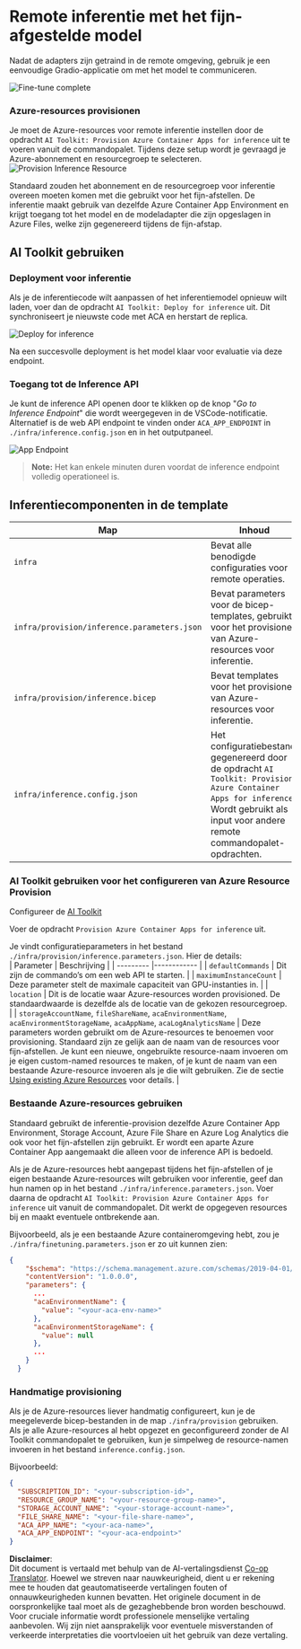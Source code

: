 <!--
CO_OP_TRANSLATOR_METADATA:
{
  "original_hash": "a54cd3d65b6963e4e8ce21e143c3ab04",
  "translation_date": "2025-07-16T21:20:16+00:00",
  "source_file": "md/01.Introduction/03/Remote_Interence.md",
  "language_code": "nl"
}
-->
# Remote inferentie met het fijn-afgestelde model

Nadat de adapters zijn getraind in de remote omgeving, gebruik je een eenvoudige Gradio-applicatie om met het model te communiceren.

![Fine-tune complete](../../../../../translated_images/log-finetuning-res.7b92254e7e822c7ffbec00f51a29199b0a53cefdd7fd2ce8330e4f787d98a94a.nl.png)

### Azure-resources provisionen  
Je moet de Azure-resources voor remote inferentie instellen door de opdracht `AI Toolkit: Provision Azure Container Apps for inference` uit te voeren vanuit de commandopalet. Tijdens deze setup wordt je gevraagd je Azure-abonnement en resourcegroep te selecteren.  
![Provision Inference Resource](../../../../../translated_images/command-provision-inference.467afc8d351642fc03bc2ae439330ad1253da4f08ed8a8e98cdf89ca5c7ae4c5.nl.png)

Standaard zouden het abonnement en de resourcegroep voor inferentie overeen moeten komen met die gebruikt voor het fijn-afstellen. De inferentie maakt gebruik van dezelfde Azure Container App Environment en krijgt toegang tot het model en de modeladapter die zijn opgeslagen in Azure Files, welke zijn gegenereerd tijdens de fijn-afstap.

## AI Toolkit gebruiken

### Deployment voor inferentie  
Als je de inferentiecode wilt aanpassen of het inferentiemodel opnieuw wilt laden, voer dan de opdracht `AI Toolkit: Deploy for inference` uit. Dit synchroniseert je nieuwste code met ACA en herstart de replica.

![Deploy for inference](../../../../../translated_images/command-deploy.9adb4e310dd0b0aec6bb518f3c5b19a945ca040216da11e210666ad0330702ea.nl.png)

Na een succesvolle deployment is het model klaar voor evaluatie via deze endpoint.

### Toegang tot de Inference API

Je kunt de inference API openen door te klikken op de knop "*Go to Inference Endpoint*" die wordt weergegeven in de VSCode-notificatie. Alternatief is de web API endpoint te vinden onder `ACA_APP_ENDPOINT` in `./infra/inference.config.json` en in het outputpaneel.

![App Endpoint](../../../../../translated_images/notification-deploy.446e480a44b1be5848fd31391c467b8d42c2db1d5daffa2250c9fcd3d8486164.nl.png)

> **Note:** Het kan enkele minuten duren voordat de inference endpoint volledig operationeel is.

## Inferentiecomponenten in de template

| Map | Inhoud |
| ------ |--------- |
| `infra` | Bevat alle benodigde configuraties voor remote operaties. |
| `infra/provision/inference.parameters.json` | Bevat parameters voor de bicep-templates, gebruikt voor het provisionen van Azure-resources voor inferentie. |
| `infra/provision/inference.bicep` | Bevat templates voor het provisionen van Azure-resources voor inferentie. |
| `infra/inference.config.json` | Het configuratiebestand, gegenereerd door de opdracht `AI Toolkit: Provision Azure Container Apps for inference`. Wordt gebruikt als input voor andere remote commandopalet-opdrachten. |

### AI Toolkit gebruiken voor het configureren van Azure Resource Provision  
Configureer de [AI Toolkit](https://marketplace.visualstudio.com/items?itemName=ms-windows-ai-studio.windows-ai-studio)

Voer de opdracht `Provision Azure Container Apps for inference` uit.

Je vindt configuratieparameters in het bestand `./infra/provision/inference.parameters.json`. Hier de details:  
| Parameter | Beschrijving |
| --------- |------------ |
| `defaultCommands` | Dit zijn de commando’s om een web API te starten. |
| `maximumInstanceCount` | Deze parameter stelt de maximale capaciteit van GPU-instanties in. |
| `location` | Dit is de locatie waar Azure-resources worden provisioned. De standaardwaarde is dezelfde als de locatie van de gekozen resourcegroep. |
| `storageAccountName`, `fileShareName`, `acaEnvironmentName`, `acaEnvironmentStorageName`, `acaAppName`, `acaLogAnalyticsName` | Deze parameters worden gebruikt om de Azure-resources te benoemen voor provisioning. Standaard zijn ze gelijk aan de naam van de resources voor fijn-afstellen. Je kunt een nieuwe, ongebruikte resource-naam invoeren om je eigen custom-named resources te maken, of je kunt de naam van een bestaande Azure-resource invoeren als je die wilt gebruiken. Zie de sectie [Using existing Azure Resources](../../../../../md/01.Introduction/03) voor details. |

### Bestaande Azure-resources gebruiken

Standaard gebruikt de inferentie-provision dezelfde Azure Container App Environment, Storage Account, Azure File Share en Azure Log Analytics die ook voor het fijn-afstellen zijn gebruikt. Er wordt een aparte Azure Container App aangemaakt die alleen voor de inference API is bedoeld.

Als je de Azure-resources hebt aangepast tijdens het fijn-afstellen of je eigen bestaande Azure-resources wilt gebruiken voor inferentie, geef dan hun namen op in het bestand `./infra/inference.parameters.json`. Voer daarna de opdracht `AI Toolkit: Provision Azure Container Apps for inference` uit vanuit de commandopalet. Dit werkt de opgegeven resources bij en maakt eventuele ontbrekende aan.

Bijvoorbeeld, als je een bestaande Azure containeromgeving hebt, zou je `./infra/finetuning.parameters.json` er zo uit kunnen zien:

```json
{
    "$schema": "https://schema.management.azure.com/schemas/2019-04-01/deploymentParameters.json#",
    "contentVersion": "1.0.0.0",
    "parameters": {
      ...
      "acaEnvironmentName": {
        "value": "<your-aca-env-name>"
      },
      "acaEnvironmentStorageName": {
        "value": null
      },
      ...
    }
  }
```

### Handmatige provisioning  
Als je de Azure-resources liever handmatig configureert, kun je de meegeleverde bicep-bestanden in de map `./infra/provision` gebruiken. Als je alle Azure-resources al hebt opgezet en geconfigureerd zonder de AI Toolkit commandopalet te gebruiken, kun je simpelweg de resource-namen invoeren in het bestand `inference.config.json`.

Bijvoorbeeld:

```json
{
  "SUBSCRIPTION_ID": "<your-subscription-id>",
  "RESOURCE_GROUP_NAME": "<your-resource-group-name>",
  "STORAGE_ACCOUNT_NAME": "<your-storage-account-name>",
  "FILE_SHARE_NAME": "<your-file-share-name>",
  "ACA_APP_NAME": "<your-aca-name>",
  "ACA_APP_ENDPOINT": "<your-aca-endpoint>"
}
```

**Disclaimer**:  
Dit document is vertaald met behulp van de AI-vertalingsdienst [Co-op Translator](https://github.com/Azure/co-op-translator). Hoewel we streven naar nauwkeurigheid, dient u er rekening mee te houden dat geautomatiseerde vertalingen fouten of onnauwkeurigheden kunnen bevatten. Het originele document in de oorspronkelijke taal moet als de gezaghebbende bron worden beschouwd. Voor cruciale informatie wordt professionele menselijke vertaling aanbevolen. Wij zijn niet aansprakelijk voor eventuele misverstanden of verkeerde interpretaties die voortvloeien uit het gebruik van deze vertaling.